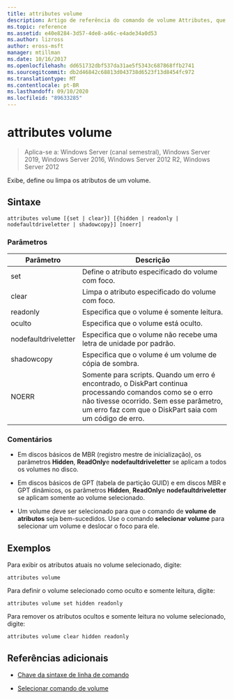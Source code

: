 ```yaml
---
title: attributes volume
description: Artigo de referência do comando de volume Attributes, que exibe, define ou limpa os atributos de um volume.
ms.topic: reference
ms.assetid: e40e8284-3d57-4de8-a46c-e4ade34a0d53
ms.author: lizross
author: eross-msft
manager: mtillman
ms.date: 10/16/2017
ms.openlocfilehash: dd651732dbf537da31ae5f5343c687868ffb2741
ms.sourcegitcommit: db2d46842c68813d043738d6523f13d8454fc972
ms.translationtype: MT
ms.contentlocale: pt-BR
ms.lasthandoff: 09/10/2020
ms.locfileid: "89633285"
---
```

# <a name="attributes-volume"></a>attributes volume

> Aplica-se a: Windows Server (canal semestral), Windows Server 2019, Windows Server 2016, Windows Server 2012 R2, Windows Server 2012

Exibe, define ou limpa os atributos de um volume.

## <a name="syntax"></a>Sintaxe

```
attributes volume [{set | clear}] [{hidden | readonly | nodefaultdriveletter | shadowcopy}] [noerr]
```

### <a name="parameters"></a>Parâmetros

| Parâmetro | Descrição |
| ------- | -------- |
| set | Define o atributo especificado do volume com foco. |
| clear | Limpa o atributo especificado do volume com foco. |
| readonly | Especifica que o volume é somente leitura. |
| oculto | Especifica que o volume está oculto. |
| nodefaultdriveletter | Especifica que o volume não recebe uma letra de unidade por padrão. |
| shadowcopy | Especifica que o volume é um volume de cópia de sombra. |
| NOERR | Somente para scripts. Quando um erro é encontrado, o DiskPart continua processando comandos como se o erro não tivesse ocorrido. Sem esse parâmetro, um erro faz com que o DiskPart saia com um código de erro. |

### <a name="remarks"></a>Comentários

- Em discos básicos de MBR (registro mestre de inicialização), os parâmetros **Hidden**, **ReadOnly**e **nodefaultdriveletter** se aplicam a todos os volumes no disco.

- Em discos básicos de GPT (tabela de partição GUID) e em discos MBR e GPT dinâmicos, os parâmetros **Hidden**, **ReadOnly**e **nodefaultdriveletter** se aplicam somente ao volume selecionado.

- Um volume deve ser selecionado para que o comando de **volume de atributos** seja bem-sucedidos. Use o comando **selecionar volume** para selecionar um volume e deslocar o foco para ele.

## <a name="examples"></a>Exemplos

Para exibir os atributos atuais no volume selecionado, digite:

```
attributes volume
```

Para definir o volume selecionado como oculto e somente leitura, digite:

```
attributes volume set hidden readonly
```

Para remover os atributos ocultos e somente leitura no volume selecionado, digite:

```
attributes volume clear hidden readonly
```

## <a name="additional-references"></a>Referências adicionais

- [Chave da sintaxe de linha de comando](command-line-syntax-key.md)

- [Selecionar comando de volume](select-volume.md)
